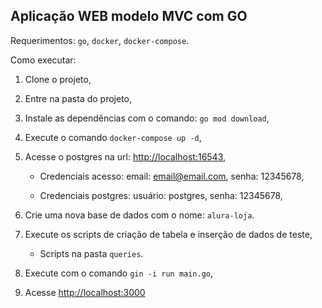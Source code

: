 ## Aplicação WEB modelo MVC com GO

Requerimentos: ```go```, ```docker```, ```docker-compose```.

Como executar:

1. Clone o projeto,

2. Entre na pasta do projeto,

3. Instale as dependências com o comando: ```go mod download```,

4. Execute o comando ```docker-compose up -d```,

5. Acesse o postgres na url: [http://localhost:16543](http://localhost:16543),

    * Credenciais acesso: email: email@email.com, senha: 12345678,

    * Credenciais postgres: usuário: postgres, senha: 12345678,

6. Crie uma nova base de dados com o nome: ```alura-loja```.

7. Execute os scripts de criação de tabela e inserção de dados de teste,

    * Scripts na pasta ```queries```.

8. Execute com o comando ```gin -i run main.go```,

9. Acesse [http://localhost:3000](http://localhost:3000)
